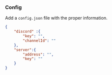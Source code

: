 ### Config

Add a `config.json` file with the proper information.

```json
{
	"discord" :{
		"key": "",
		"channelId": ""
	},
	"server":{
		"address": "",
		"key": ""
	}
}
```
